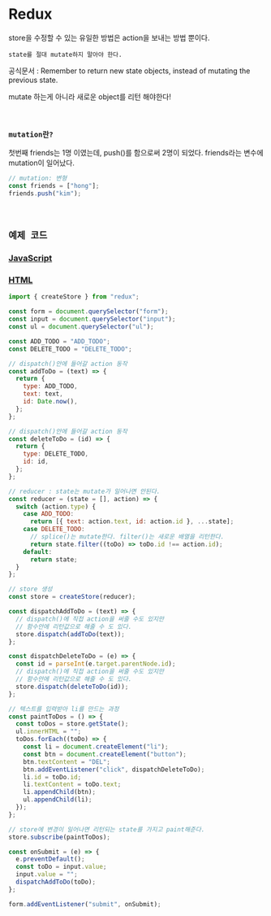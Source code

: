 # Redux

store을 수정할 수 있는 유일한 방법은 action을 보내는 방법 뿐이다.

`state를 절대 mutate하지 말아야 한다.`

공식문서 : Remember to return new state objects, instead of mutating the previous state.

mutate 하는게 아니라 새로운 object를 리턴 해야한다!

<br/>

### `mutation란?`

첫번째 friends는 1명 이였는데, push()를 함으로써 2명이 되었다.
friends라는 변수에 mutation이 일어났다.

```javascript
// mutation: 변형
const friends = ["hong"];
friends.push("kim");
```

<br/>

## `예제 코드`

### [JavaScript](./src/index.js)

### [HTML](./public/index.html)

```javascript
import { createStore } from "redux";

const form = document.querySelector("form");
const input = document.querySelector("input");
const ul = document.querySelector("ul");

const ADD_TODO = "ADD_TODO";
const DELETE_TODO = "DELETE_TODO";

// dispatch()안에 들어갈 action 동작
const addToDo = (text) => {
  return {
    type: ADD_TODO,
    text: text,
    id: Date.now(),
  };
};

// dispatch()안에 들어갈 action 동작
const deleteToDo = (id) => {
  return {
    type: DELETE_TODO,
    id: id,
  };
};

// reducer : state는 mutate가 일어나면 안된다.
const reducer = (state = [], action) => {
  switch (action.type) {
    case ADD_TODO:
      return [{ text: action.text, id: action.id }, ...state];
    case DELETE_TODO:
      // splice()는 mutate한다. filter()는 새로운 배열을 리턴한다.
      return state.filter((toDo) => toDo.id !== action.id);
    default:
      return state;
  }
};

// store 생성
const store = createStore(reducer);

const dispatchAddToDo = (text) => {
  // dispatch()에 직접 action을 써줄 수도 있지만
  // 함수안에 리턴값으로 해줄 수 도 있다.
  store.dispatch(addToDo(text));
};

const dispatchDeleteToDo = (e) => {
  const id = parseInt(e.target.parentNode.id);
  // dispatch()에 직접 action을 써줄 수도 있지만
  // 함수안에 리턴값으로 해줄 수 도 있다.
  store.dispatch(deleteToDo(id));
};

// 텍스트를 입력받아 li를 만드는 과정
const paintToDos = () => {
  const toDos = store.getState();
  ul.innerHTML = "";
  toDos.forEach((toDo) => {
    const li = document.createElement("li");
    const btn = document.createElement("button");
    btn.textContent = "DEL";
    btn.addEventListener("click", dispatchDeleteToDo);
    li.id = toDo.id;
    li.textContent = toDo.text;
    li.appendChild(btn);
    ul.appendChild(li);
  });
};

// store에 변경이 일어나면 리턴되는 state를 가지고 paint해준다.
store.subscribe(paintToDos);

const onSubmit = (e) => {
  e.preventDefault();
  const toDo = input.value;
  input.value = "";
  dispatchAddToDo(toDo);
};

form.addEventListener("submit", onSubmit);
```
